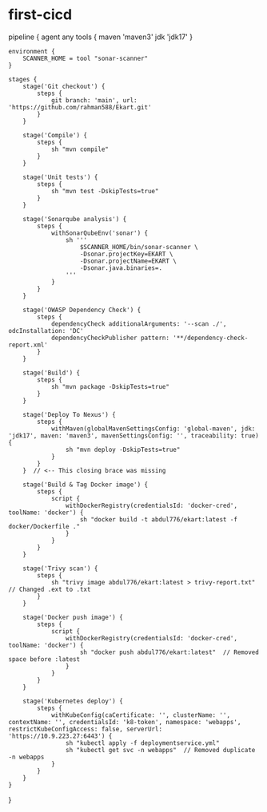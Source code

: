 # first-cicd



pipeline {
    agent any
    tools {
        maven 'maven3'
        jdk 'jdk17'
    }
  
    environment {
        SCANNER_HOME = tool "sonar-scanner"
    }
  
    stages {
        stage('Git checkout') {
            steps {
                git branch: 'main', url: 'https://github.com/rahman588/Ekart.git' 
            }
        }
        
        stage('Compile') {
            steps {
                sh "mvn compile"
            }
        }
        
        stage('Unit tests') {
            steps {
                sh "mvn test -DskipTests=true"
            }
        }
        
        stage('Sonarqube analysis') {
            steps {
                withSonarQubeEnv('sonar') {
                    sh '''
                        $SCANNER_HOME/bin/sonar-scanner \
                        -Dsonar.projectKey=EKART \
                        -Dsonar.projectName=EKART \
                        -Dsonar.java.binaries=.
                    '''
                }   
            }
        }
        
        stage('OWASP Dependency Check') {
            steps {
                dependencyCheck additionalArguments: '--scan ./', odcInstallation: 'DC'
                dependencyCheckPublisher pattern: '**/dependency-check-report.xml'
            }
        }
        
        stage('Build') {
            steps {
                sh "mvn package -DskipTests=true"
            }
        }
        
        stage('Deploy To Nexus') {
            steps {
                withMaven(globalMavenSettingsConfig: 'global-maven', jdk: 'jdk17', maven: 'maven3', mavenSettingsConfig: '', traceability: true) {
                    sh "mvn deploy -DskipTests=true"
                }
            }
        }  // <-- This closing brace was missing
        
        stage('Build & Tag Docker image') {
            steps {
                script {  
                    withDockerRegistry(credentialsId: 'docker-cred', toolName: 'docker') {
                        sh "docker build -t abdul776/ekart:latest -f docker/Dockerfile ."
                    }
                }
            }
        }
        
        stage('Trivy scan') {
            steps {
                sh "trivy image abdul776/ekart:latest > trivy-report.txt"  // Changed .ext to .txt
            }
        }
        
        stage('Docker push image') {
            steps {
                script {  
                    withDockerRegistry(credentialsId: 'docker-cred', toolName: 'docker') {
                        sh "docker push abdul776/ekart:latest"  // Removed space before :latest
                    }
                }
            }
        }
        
        stage('Kubernetes deploy') {
            steps {
                withKubeConfig(caCertificate: '', clusterName: '', contextName: '', credentialsId: 'k8-token', namespace: 'webapps', restrictKubeConfigAccess: false, serverUrl: 'https://10.9.223.27:6443') {
                    sh "kubectl apply -f deploymentservice.yml"
                    sh "kubectl get svc -n webapps"  // Removed duplicate -n webapps
                }
            }
        }
    }
}
